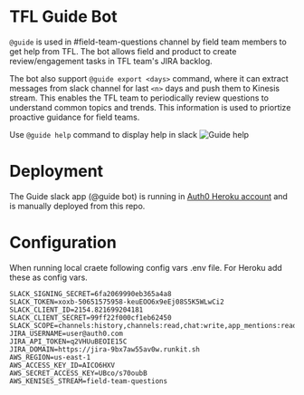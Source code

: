# TFL Guide Bot

`@guide` is used in #field-team-questions channel by field team members to get help from TFL. The bot allows field and product to create review/engagement tasks in TFL team's JIRA backlog.

The bot also support `@guide export <days>` command, where it can extract messages from slack channel for last `<n>` days and push them to Kinesis stream. This enables the TFL team to periodically review questions to understand common topics and trends. This information is used to priortize proactive guidance for field teams.

Use `@guide help` command to display help in slack
![Guide help](https://user-images.githubusercontent.com/1377205/79012984-1a45c880-7b81-11ea-93ad-f63da2eca459.png)

# Deployment

The Guide slack app (@guide bot) is running in [Auth0 Heroku account](https://dashboard.heroku.com/apps/tfl-bot) and is manually deployed from this repo.

# Configuration

When running local craete following config vars .env file. For Heroku add these as config vars.

```
SLACK_SIGNING_SECRET=6fa2069990eb365a4a8
SLACK_TOKEN=xoxb-50651575958-keuEOO6x9eEj08S5K5WLwCi2
SLACK_CLIENT_ID=2154.821699204181
SLACK_CLIENT_SECRET=99ff22f000cf1eb62450
SLACK_SCOPE=channels:history,channels:read,chat:write,app_mentions:read
JIRA_USERNAME=user@auth0.com
JIRA_API_TOKEN=q2VHUuBEOIE15C
JIRA_DOMAIN=https://jira-9bx7aw55av0w.runkit.sh
AWS_REGION=us-east-1
AWS_ACCESS_KEY_ID=AICO6HXV
AWS_SECRET_ACCESS_KEY=UBco/s70oubB
AWS_KENISES_STREAM=field-team-questions
```

